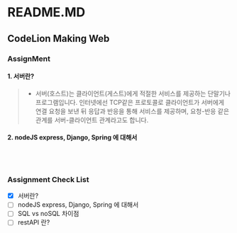# README.MD
## CodeLion Making Web
### AssignMent
#### 1. 서버란?
> * 서버(호스트)는 클라이언트(게스트)에게 적절한 서비스를 제공하는 단말기나 프로그램입니다. 인터넷에선 TCP같은 프로토콜로 클라이언트가 서버에게 연결 요청을 보낸 뒤 응답과 반응을 통해 서비스를 제공하며, 요청-반응 같은 관계를 서버-클라이언트 관계라고도 합니다.

#### 2. nodeJS express, Django, Spring 에 대해서

</br></br>
### Assignment Check List
- [x] 서버란?
- [ ] nodeJS express, Django, Spring 에 대해서
- [ ] SQL vs noSQL 차이점
- [ ] restAPI 란?
